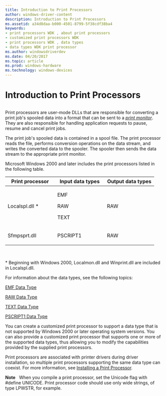 ```yaml
---
title: Introduction to Print Processors
author: windows-driver-content
description: Introduction to Print Processors
ms.assetid: a34d8daa-b000-4501-8799-5f38cdf38ba4
keywords:
- print processors WDK , about print processors
- customized print processors WDK
- print processors WDK , data types
- data types WDK print processor
ms.author: windowsdriverdev
ms.date: 04/20/2017
ms.topic: article
ms.prod: windows-hardware
ms.technology: windows-devices
---
```


# Introduction to Print Processors


## <a href="" id="ddk-introduction-to-print-processors-gg"></a>


Print processors are user-mode DLLs that are responsible for converting a print job's spooled data into a format that can be sent to a [*print monitor*](https://msdn.microsoft.com/library/windows/hardware/ff556325#wdkgloss-print-monitor). They are also responsible for handling application requests to pause, resume and cancel print jobs.

The print job's spooled data is contained in a spool file. The print processor reads the file, performs conversion operations on the data stream, and writes the converted data to the spooler. The spooler then sends the data stream to the appropriate print monitor.

Microsoft Windows 2000 and later includes the print processors listed in the following table.

<table>
<colgroup>
<col width="33%" />
<col width="33%" />
<col width="33%" />
</colgroup>
<thead>
<tr class="header">
<th>Print processor</th>
<th>Input data types</th>
<th>Output data types</th>
</tr>
</thead>
<tbody>
<tr class="odd">
<td><p>Localspl.dll *</p></td>
<td><p>EMF</p>
<p>RAW</p>
<p>TEXT</p></td>
<td><p>RAW</p></td>
</tr>
<tr class="even">
<td><p>Sfmpsprt.dll</p></td>
<td><p>PSCRIPT1</p></td>
<td><p>RAW</p></td>
</tr>
</tbody>
</table>

 

\* Beginning with Windows 2000, Localmon.dll and Winprint.dll are included in Localspl.dll.

For information about the data types, see the following topics:

[EMF Data Type](emf-data-type.md)

[RAW Data Type](raw-data-type.md)

[TEXT Data Type](text-data-type.md)

[PSCRIPT1 Data Type](pscript1-data-type.md)

You can create a customized print processor to support a data type that is not supported by Windows 2000 or later operating system versions. You can also provide a customized print processor that supports one or more of the supported data types, thus allowing you to modify the capabilities provided by the supplied print processors.

Print processors are associated with printer drivers during driver installation, so multiple print processors supporting the same data type can coexist. For more information, see [Installing a Print Processor](installing-a-print-processor.md).

**Note**   When you compile a print processor, set the Unicode flag with \#define UNICODE. Print processor code should use only wide strings, of type LPWSTR, for example.

 

 

 





